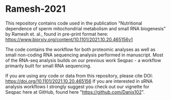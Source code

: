 # Ramesh-2021
This repository contains code used in the publication "Nutritional dependence of sperm mitochondrial metabolism and small RNA biogenesis" by Ramesh et. al., found in pre-print format here: https://www.biorxiv.org/content/10.1101/2021.10.20.465156v1

The code contains the workflow for both proteomic analyses as well as small non-coding RNA sequencing analysis performed in manuscript. 
Most of the RNA-seq analysis builds on our previous work Seqpac - a workflow primarily built for small RNA sequencing. 

If you are using any code or data from this repository, please cite DOI: https://doi.org/10.1101/2021.10.20.465156 
If you are interested in sRNA analysis workflows I strongly suggest you check out our vignette for Seqpac here at GitHub, found here
"https://github.com/Danis102". 
